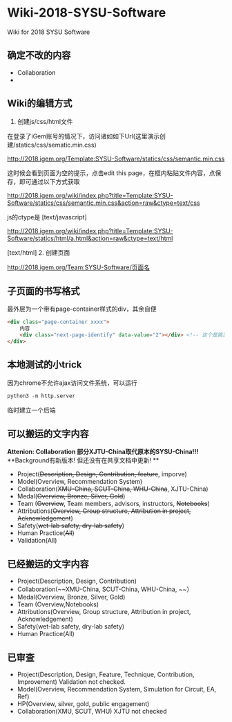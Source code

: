 # Wiki-2018-SYSU-Software

Wiki for 2018 SYSU Software
## 确定不改的内容
- Collaboration
- 

## Wiki的编辑方式

1. 创建js/css/html文件

在登录了iGem账号的情况下，访问诸如如下Url(这里演示创建/statics/css/sematic.min.css)

http://2018.igem.org/Template:SYSU-Software/statics/css/semantic.min.css

这时候会看到页面为空的提示，点击edit this page，在框内粘贴文件内容，点保存，即可通过以下方式获取

http://2018.igem.org/wiki/index.php?title=Template:SYSU-Software/statics/css/semantic.min.css&action=raw&ctype=text/css

js的ctype是 [text/javascript]

http://2018.igem.org/wiki/index.php?title=Template:SYSU-Software/statics/html/a.html&action=raw&ctype=text/html

[text/html]
2. 创建页面

http://2018.igem.org/Team:SYSU-Software/页面名

## 子页面的书写格式

最外层为一个带有page-container样式的div，其余自便

``` html
<div class="page-container xxxx">
    内容
    <div class="next-page-identify" data-value="2"></div> <!-- 这个是跳页标记 -->
</div>
```

## 本地测试的小trick
因为chrome不允许ajax访问文件系统，可以运行
``` python
python3 -m http.server
```
临时建立一个后端

## 可以搬运的文字内容

**Attenion: Collaboration 部分XJTU-China取代原本的SYSU-China!!!**
**Background有新版本! 但还没有在共享文档中更新! **

- Project(~~Description, Design, Contribution, feature~~, imporve)
- Model(Overview, Recommendation System)
- Collaboration(~~XMU-China, SCUT-China, WHU-China~~, XJTU-China)
- Medal(~~Overview, Bronze, Silver, Gold~~)
- Team (~~Overview~~, Team members, advisors, instructors, ~~Notebooks~~)
- Attributions(~~Overview, Group structure, Attribution in project, Acknowledgement~~)
- Safety(~~wet-lab safety, dry-lab safety~~)
- Human Practice(~~All~~)
- Validation(All)


## 已经搬运的文字内容

- Project(Description, Design, Contribution)
- Collaboration(~~XMU-China, SCUT-China, WHU-China, ~~）
- Medal(Overview, Bronze, Silver, Gold)
- Team (Overview,Notebooks)
- Attributions(Overview, Group structure, Attribution in project, Acknowledgement)
- Safety(wet-lab safety, dry-lab safety)
- Human Practice(All)


## 已审查
- Project(Description, Design, Feature, Technique, Contribution, Improvement)   Validation not checked.
- Model(Overview, Recommendation System, Simulation for Circuit, EA, Ref)
- HP(Overview, silver, gold, public engagement)
- Collaboration(XMU, SCUT, WHU)     XJTU not checked
